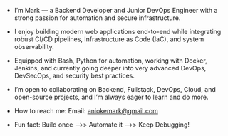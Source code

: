 - I’m Mark — a Backend Developer and Junior DevOps Engineer with a strong passion for automation and secure infrastructure.

- I enjoy building modern web applications end-to-end while integrating robust CI/CD pipelines, Infrastructure as Code (IaC), and system observability.

- Equipped with Bash, Python for automation, working with Docker, Jenkins, and currently going deeper into very advanced DevOps, DevSecOps, and security best practices.

-  I’m open to collaborating on Backend, Fullstack, DevOps, Cloud, and open-source projects, and I’m always eager to learn and do more.

-  How to reach me:
Email: aniokemark@gmail.com

-  Fun fact: Build once -->> Automate it -->> Keep Debugging!

<!---
codest40/codest40 is a ✨ special ✨ repository because its `README.md` (this file) appears on your GitHub profile.
You can click the Preview link to take a look at your changes.
--->
